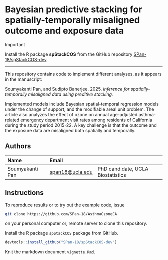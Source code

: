 # Bayesian predictive stacking for spatially-temporally misaligned outcome and exposure data

>[!IMPORTANT]
>Install the R package **spStackCOS** from the GitHub repository [SPan-18/spStackCOS-dev](https://github.com/SPan-18/spStackCOS-dev).

***

This repository contains code to implement different analyses, as it appears in the manuscript:

Soumyakanti Pan, and Sudipto Banerjee. 2025. _inference for spatially-temporally misaligned data using preditive stacking._

Implemented models include Bayesian spatial-temporal regression models under the change of support, and the modifiable areal unit problem.
The article also analyzes the effect of ozone on annual age-adjusted asthma-related emergency department visit rates among residents of California during the study period 2015-22. 
A key challenge is that the outcome and the exposure data are misaligned both spatially and temporally.

## Authors

| Name   | Email       |              |
|:------ |:----------- | :----------- |
| Soumyakanti Pan | span18@ucla.edu | PhD candidate, UCLA Biostatistics |

## Instructions

To reproduce results or to try out the example code, issue
```bash
git clone https://github.com/SPan-18/AsthmaOzoneCA
```
on your personal computer or, remote server to clone this repository.

Install the R package `spStackCOS` package from GitHub.
```r
devtools::install_github("SPan-18/spStackCOS-dev")
```

Knit the markdown document `vignette.Rmd`.


